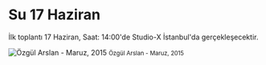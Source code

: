Su 17 Haziran
=============

İlk toplantı 17 Haziran, Saat: 14:00'de Studio-X İstanbul'da gerçekleşecektir.

![Özgül Arslan - Maruz, 2015](assets/images/ozgul-arslan-maruz.jpg "Özgül Arslan - Maruz, 2015")
<small>Özgül Arslan - Maruz, 2015</small>
